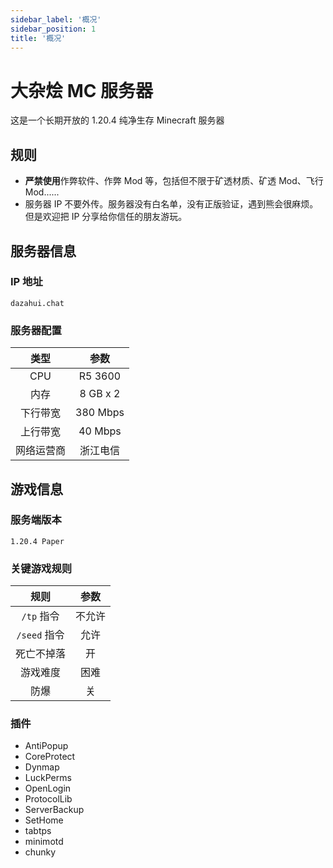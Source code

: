 ```yaml
---
sidebar_label: '概况'
sidebar_position: 1
title: '概况'
---
```


# 大杂烩 MC 服务器

这是一个长期开放的 1.20.4 纯净生存 Minecraft 服务器

## 规则

- **严禁使用**作弊软件、作弊 Mod 等，包括但不限于矿透材质、矿透 Mod、飞行 Mod......
- 服务器 IP 不要外传。服务器没有白名单，没有正版验证，遇到熊会很麻烦。但是欢迎把 IP 分享给你信任的朋友游玩。

## 服务器信息

### IP 地址

```dazahui.chat```

### 服务器配置

|  类型   |    参数    | 
|:-----:|:--------:|
|  CPU  | R5 3600  | 
|  内存   | 8 GB x 2 |  
| 下行带宽  | 380 Mbps |
| 上行带宽  | 40 Mbps  |
| 网络运营商 |   浙江电信   |

## 游戏信息

### 服务端版本

`1.20.4 Paper`

### 关键游戏规则

|     规则     | 参数  | 
|:----------:|:---:|
|  `/tp` 指令  | 不允许 | 
| `/seed` 指令 | 允许  |
|   死亡不掉落    |  开  | 
|    游戏难度    | 困难  |
|     防爆     |  关  |

### 插件

- AntiPopup
- CoreProtect
- Dynmap
- LuckPerms
- OpenLogin
- ProtocolLib
- ServerBackup
- SetHome
- tabtps
- minimotd
- chunky
